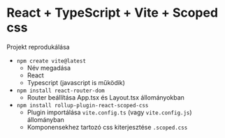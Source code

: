 # React + TypeScript + Vite + Scoped css

Projekt reprodukálása

* `npm create vite@latest`
  * Név megadása
  * React
  * Typescript (javascript is működik)
* `npm install react-router-dom`
  * Router beállítása App.tsx és Layout.tsx állományokban
* `npm install rollup-plugin-react-scoped-css`
  * Plugin importálása `vite.config.ts` (vagy `vite.config.js`) állományban
  * Komponensekhez tartozó css kiterjesztése `.scoped.css`
